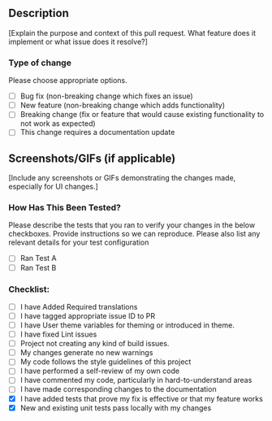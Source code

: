 ## Description
[Explain the purpose and context of this pull request. What feature does it implement or what issue does it resolve?]

### Type of change

Please choose appropriate options.

- [ ] Bug fix (non-breaking change which fixes an issue)
- [ ] New feature (non-breaking change which adds functionality)
- [ ] Breaking change (fix or feature that would cause existing functionality to not work as expected)
- [ ] This change requires a documentation update

## Screenshots/GIFs (if applicable)
[Include any screenshots or GIFs demonstrating the changes made, especially for UI changes.]

### How Has This Been Tested?

Please describe the tests that you ran to verify your changes in the below checkboxes. Provide instructions so we can reproduce. Please also list any relevant details for your test configuration

- [ ] Ran Test A
- [ ] Ran Test B

### Checklist:
- [ ] I have Added Required translations
- [ ] I have tagged appropriate issue ID to PR
- [ ] I have User theme variables for theming or introduced in theme.
- [ ] I have fixed Lint issues
- [ ] Project not creating any kind of build issues.
- [ ] My changes generate no new warnings
- [ ] My code follows the style guidelines of this project
- [ ] I have performed a self-review of my own code
- [ ] I have commented my code, particularly in hard-to-understand areas
- [ ] I have made corresponding changes to the documentation
- [x] I have added tests that prove my fix is effective or that my feature works
- [x] New and existing unit tests pass locally with my changes